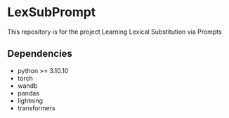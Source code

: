 # LexSubPrompt
This repository is for the project Learning Lexical Substitution via Prompts

## Dependencies
+ python >= 3.10.10
+ torch
+ wandb
+ pandas
+ lightning
+ transformers
